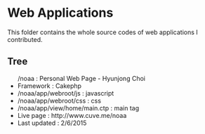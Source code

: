 <h1>Web Applications</h1>
<p>This folder contains the whole source codes of web applications I contributed.</p>

<h2>Tree</h2>
<ul>/noaa : Personal Web Page - Hyunjong Choi
<li>Framework : Cakephp</li>
<li>/noaa/app/webroot/js : javascript</li>
<li>/noaa/app/webroot/css : css</li>
<li>/noaa/app/view/home/main.ctp : main tag</li>
<li>Live page : http://www.cuve.me/noaa</li>
<li>Last updated : 2/6/2015</li>
</ul>




